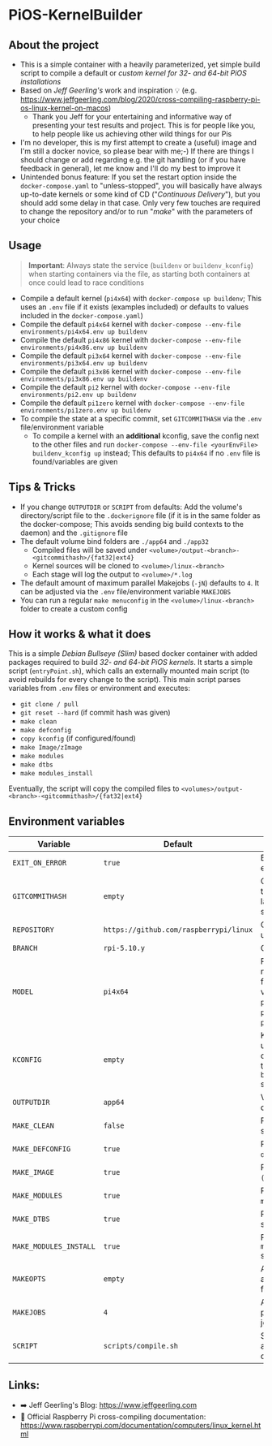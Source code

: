# PiOS-KernelBuilder
## About the project
- This is a simple container with a heavily parameterized, yet simple build script to compile a default or *custom kernel for 32- and 64-bit PiOS installations*
- Based on *Jeff Geerling's* work and inspiration :bulb: (e.g. https://www.jeffgeerling.com/blog/2020/cross-compiling-raspberry-pi-os-linux-kernel-on-macos)
  - Thank you Jeff for your entertaining and informative way of presenting your test results and project. This is for people like you, to help people like us achieving other wild things for our Pis
- I'm no developer, this is my first attempt to create a (useful) image and I'm still a docker novice, so please bear with me;-) If there are things I should change or add regarding e.g. the git handling (or if you have feedback in general), let me know and I'll do my best to improve it
- Unintended bonus feature: If you set the restart option inside the `docker-compose.yaml` to "unless-stopped", you will basically have always up-to-date kernels or some kind of CD ("*Continuous Delivery*"), but you should add some delay in that case. Only very few touches are required to change the repository and/or to run "*make*" with the parameters of your choice


## Usage
> **Important**: Always state the service (`buildenv` or `buildenv_kconfig`) when starting containers via the file, as starting both containers at once could lead to race conditions

- Compile a default kernel (`pi4x64`) with `docker-compose up buildenv`; This uses an `.env` file if it exists (examples included) or defaults to values included in the `docker-compose.yaml`)
- Compile the default `pi4x64` kernel with `docker-compose --env-file environments/pi4x64.env up buildenv`
- Compile the default `pi4x86` kernel with `docker-compose --env-file environments/pi4x86.env up buildenv`
- Compile the default `pi3x64` kernel with `docker-compose --env-file environments/pi3x64.env up buildenv`
- Compile the default `pi3x86` kernel with `docker-compose --env-file environments/pi3x86.env up buildenv`
- Compile the default `pi2` kernel with `docker-compose --env-file environments/pi2.env up buildenv`
- Compile the default `pi1zero` kernel with `docker-compose --env-file environments/pi1zero.env up buildenv`
- To compile the state at a specific commit, set `GITCOMMITHASH` via the `.env` file/environment variable
  - To compile a kernel with an **additional** kconfig, save the config next to the other files and run `docker-compose --env-file <yourEnvFile> buildenv_kconfig up` instead; This defaults to `pi4x64` if no `.env` file is found/variables are given


## Tips & Tricks
- If you change `OUTPUTDIR` or `SCRIPT` from defaults: Add the volume's directory/script file to the `.dockerignore` file (if it is in the same folder as the docker-compose; This avoids sending big build contexts to the daemon) and the `.gitignore` file
- The default volume bind folders are `./app64` and `./app32`
  - Compiled files will be saved under `<volume>/output-<branch>-<gitcommithash>/{fat32|ext4}`
  - Kernel sources will be cloned to `<volume>/linux-<branch>`
  - Each stage will log the output to `<volume>/*.log`
- The default amount of maximum parallel Makejobs (`-jN`) defaults to `4`. It can be adjusted via the `.env` file/environment variable `MAKEJOBS`
- You can run a regular `make menuconfig` in the `<volume>/linux-<branch>` folder to create a custom config


## How it works & what it does
This is a simple *Debian Bullseye (Slim)* based docker container with added packages required to build *32- and 64-bit PiOS kernels*. It starts a simple script (`entryPoint.sh`), which calls an externally mounted main script (to avoid rebuilds for every change to the script). This main script parses variables from `.env` files or environment and executes:
  - `git clone / pull`
  - `git reset --hard` (if commit hash was given)
  - `make clean`
  - `make defconfig`
  - `copy kconfig` (if configured/found)
  - `make Image/zImage`
  - `make modules`
  - `make dtbs`
  - `make modules_install`

Eventually, the script will copy the compiled files to `<volumes>/output-<branch>-<gitcommithash>/{fat32|ext4}`

## Environment variables

| Variable | Default | Description |
| --- | --- | --- |
| `EXIT_ON_ERROR` | `true` | Exit `$SCRIPT` on errors |
| `GITCOMMITHASH` | `empty` | Git commit state to build (uses the latest if not specified) |
| `REPOSITORY` | `https://github.com/raspberrypi/linux` | Git repository to use |
| `BRANCH` | `rpi-5.10.y` | Git branch to use |
| `MODEL` | `pi4x64` | Raspberry Pi model to build for (allowed values are `pi4x64`, `pi4x86`, `pi3x64`, `pi3x86`, `pi2`, `pi1zero`) |
| `KCONFIG` | `empty` | KCONFIG file to use in combination with the `buildenv_kconfig` service |
| `OUTPUTDIR` | `app64` | Volume / output directory |
| `MAKE_CLEAN` | `false` | Run `make clean` step |
| `MAKE_DEFCONFIG` | `true` | Run `make defconfig` step |
| `MAKE_IMAGE` | `true` | Run `make (z)Image` step |
| `MAKE_MODULES` | `true` | Run `make modules` step |
| `MAKE_DTBS` | `true` | Run `make dtbs` step |
| `MAKE_MODULES_INSTALL` | `true` | Run `make modules_install` step |
| `MAKEOPTS` | `empty` | Additional flags and parameters for `make` |
| `MAKEJOBS` | `4` | Amount of parallel make jobs |
| `SCRIPT` | `scripts/compile.sh` | Script to call after starting the container |

## Links:
- :arrow_right: Jeff Geerling's Blog: https://www.jeffgeerling.com
- :penguin: Official Raspberry Pi cross-compiling documentation: https://www.raspberrypi.com/documentation/computers/linux_kernel.html

